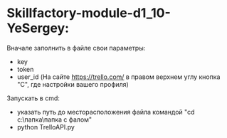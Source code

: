 # Skillfactory-module-d1_10-YeSergey:
Вначале заполнить в файле свои параметры:
- key
- token
- user_id (На сайте https://trello.com/ в правом верхнем углу кнопка "С", где настройки вашего профиля)

 Запускать в cmd: 
- указать путь до месторасположения файла командой "cd с:\папка\папка с фалом"
- python TrelloAPI.py
